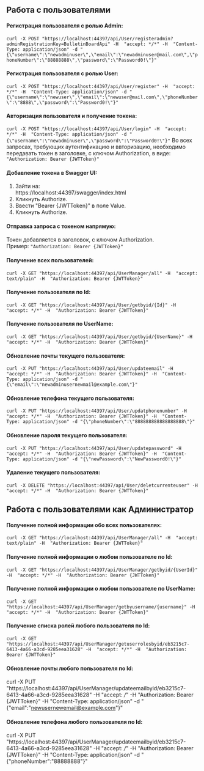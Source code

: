## Работа с пользователями
#### Регистрация пользователя c ролью Admin:  
`curl -X POST "https://localhost:44397/api/User/registeradmin?adminRegistrationKey=BulletinBoardApi" -H  "accept: */*" -H  "Content-Type: application/json" -d "{\"username\":\"newadminuser\",\"email\":\"newadminuser@mail.com\",\"phoneNumber\":\"88888888\",\"password\":\"Password0!\"}"`
#### Регистрация пользователя c ролью User:
`curl -X POST "https://localhost:44397/api/User/register" -H  "accept: */*" -H  "Content-Type: application/json" -d "{\"username\":\"newuser\",\"email\":\"newuser@mail.com\",\"phoneNumber\":\"8888\",\"password\":\"Password0!\"}"`
#### Авторизация пользователя и получение токена:
`curl -X POST "https://localhost:44397/api/User/login" -H  "accept: */*" -H  "Content-Type: application/json" -d "{\"username\":\"newadminuser\",\"password\":\"Password0!\"}"` Во всех запросах, требующих аутентификацию и ввторизацию, необходимо передавать токен в заголовке, с ключом Authorization, в виде:
`"Authorization: Bearer {JWTToken}"`
#### Добавление токена в Swagger UI:
1. Зайти на:  
https://localhost:44397/swagger/index.html  
2. Кликнуть Authorize.
3. Ввести "Bearer {JWTToken}" в поле Value.
4. Кликнуть Authorize.
#### Отправка запроса с токеном напрямую:  
Токен добавляется в заголовок, с ключом Authorization.  
Пример:
`"Authorization: Bearer {JWTToken}"`
#### Получение всех пользователей:
`curl -X GET "https://localhost:44397/api/UserManager/all" -H  "accept: text/plain" -H  "Authorization: Bearer {JWTToken}"`
#### Получение пользователя по Id:
`curl -X GET "https://localhost:44397/api/User/getbyid/{Id}" -H  "accept: */*" -H  "Authorization: Bearer {JWTToken}"`
#### Получение пользователя по UserName:
`curl -X GET "https://localhost:44397/api/User/getbyid/{UserName}" -H  "accept: */*" -H  "Authorization: Bearer {JWTToken}"`
#### Обновление почты текущего пользователя:
`curl -X PUT "https://localhost:44397/api/User/updateemail" -H  "accept: */*" -H  "Authorization: Bearer {JWTToken}" -H  "Content-Type: application/json" -d "{\"email\":\"newadminusernewmail@example.com\"}"`
#### Обновление телефона текущего пользователя:
`curl -X PUT "https://localhost:44397/api/User/updatphonenumber" -H  "accept: */*" -H  "Authorization: Bearer {JWTToken}" -H  "Content-Type: application/json" -d "{\"phoneNumber\":\"888888888888888888\"}"`
#### Обновление пароля текущего пользователя:
`curl -X PUT "https://localhost:44397/api/User/updatepassword" -H  "accept: */*" -H  "Authorization: Bearer {JWTToken}" -H  "Content-Type: application/json" -d "{\"newPassword\":\"NewPassword0!\"}"`
#### Удаление текущего пользователя:
`curl -X DELETE "https://localhost:44397/api/User/deletcurrenteuser" -H  "accept: */*" -H  "Authorization: Bearer {JWTToken}"`
## Работа с пользователями как Администратор
#### Получение полной информации обо всех пользователях:
`curl -X GET "https://localhost:44397/api/UserManager/all" -H  "accept: text/plain" -H  "Authorization: Bearer {JWTToken}"`
#### Получение полной информации о любом пользователе по Id:
`curl -X GET "https://localhost:44397/api/UserManager/getbyid/{UserId}" -H  "accept: */*" -H  "Authorization: Bearer {JWTToken}"`
#### Получение полной информации о любом пользователе по UserName:
`curl -X GET "https://localhost:44397/api/UserManager/getbyusername/{username}" -H  "accept: */*" -H  "Authorization: Bearer {JWTToken}"`
#### Получение списка ролей любого пользователя по Id:
`curl -X GET "https://localhost:44397/api/UserManager/getuserrolesbyid/eb3215c7-6413-4a66-a3cd-9285eea31628" -H  "accept: */*" -H  "Authorization: Bearer {JWTToken}"`
#### Обновление почты любого пользователя по Id:
curl -X PUT "https://localhost:44397/api/UserManager/updateemailbyid/eb3215c7-6413-4a66-a3cd-9285eea31628" -H  "accept: */*" -H  "Authorization: Bearer {JWTToken}" -H  "Content-Type: application/json" -d "{\"email\":\"newusernewemail@example.com\"}"
#### Обновление телефона любого пользователя по Id:
curl -X PUT "https://localhost:44397/api/UserManager/updateemailbyid/eb3215c7-6413-4a66-a3cd-9285eea31628" -H  "accept: */*" -H  "Authorization: Bearer {JWTToken}" -H  "Content-Type: application/json" -d "{\"phoneNumber\":\"88888888\"}"


